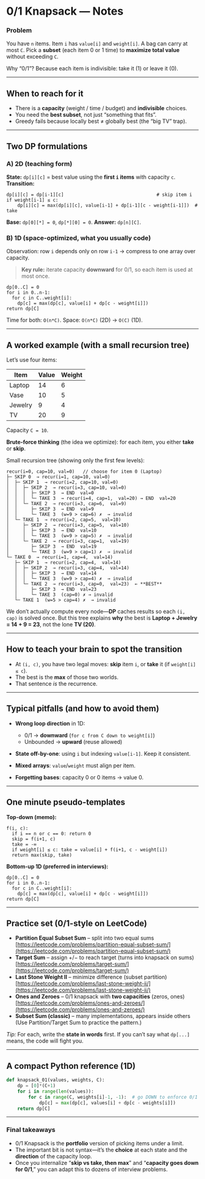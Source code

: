 
# 0/1 Knapsack — Notes 

### Problem

You have `n` items. Item `i` has `value[i]` and `weight[i]`. A bag can carry at most `C`.
Pick a **subset** (each item 0 or 1 time) to **maximize total value** without exceeding `C`.

Why “0/1”?
Because each item is indivisible: take it (1) or leave it (0).

---

## When to reach for it

* There is a **capacity** (weight / time / budget) and **indivisible** choices.
* You need the **best subset**, not just “something that fits”.
* Greedy fails because locally best ≠ globally best (the “big TV” trap).

---

## Two DP formulations

### A) 2D (teaching form)

**State:** `dp[i][c]` = best value using the **first `i` items** with capacity `c`.
**Transition:**

```
dp[i][c] = dp[i-1][c]                                  # skip item i
if weight[i-1] ≤ c:
    dp[i][c] = max(dp[i][c], value[i-1] + dp[i-1][c - weight[i-1]])  # take
```

**Base:** `dp[0][*] = 0`, `dp[*][0] = 0`.
**Answer:** `dp[n][C]`.

### B) 1D (space-optimized, what you usually code)

Observation: row `i` depends only on row `i-1` → compress to one array over capacity.

> **Key rule:** iterate capacity **downward** for 0/1, so each item is used at most once.

```
dp[0..C] = 0
for i in 0..n-1:
  for c in C..weight[i]:
    dp[c] = max(dp[c], value[i] + dp[c - weight[i]])
return dp[C]
```

Time for both: `O(n*C)`. Space: `O(n*C)` (2D) → `O(C)` (1D).

---

## A worked example (with a small recursion tree)

Let’s use four items:

| Item    | Value | Weight |
| ------- | ----- | ------ |
| Laptop  | 14    | 6      |
| Vase    | 10    | 5      |
| Jewelry | 9     | 4      |
| TV      | 20    | 9      |

Capacity `C = 10`.

**Brute-force thinking** (the idea we optimize): for each item, you either **take** or **skip**.

Small recursion tree (showing only the first few levels):

```
recur(i=0, cap=10, val=0)   // choose for item 0 (Laptop)
├─ SKIP 0  → recur(i=1, cap=10, val=0)
│  ├─ SKIP 1  → recur(i=2, cap=10, val=0)
│  │  ├─ SKIP 2  → recur(i=3, cap=10, val=0)
│  │  │  ├─ SKIP 3  → END  val=0
│  │  │  └─ TAKE 3  → recur(i=4, cap=1,  val=20) → END  val=20
│  │  └─ TAKE 2  → recur(i=3, cap=6,  val=9)
│  │     ├─ SKIP 3  → END  val=9
│  │     └─ TAKE 3  (w=9 > cap=6) ✗  → invalid
│  └─ TAKE 1  → recur(i=2, cap=5,  val=10)
│     ├─ SKIP 2  → recur(i=3, cap=5,  val=10)
│     │  ├─ SKIP 3  → END  val=10
│     │  └─ TAKE 3  (w=9 > cap=5) ✗  → invalid
│     └─ TAKE 2  → recur(i=3, cap=1,  val=19)
│        ├─ SKIP 3  → END  val=19
│        └─ TAKE 3  (w=9 > cap=1) ✗  → invalid
└─ TAKE 0  → recur(i=1, cap=4,  val=14)
   ├─ SKIP 1  → recur(i=2, cap=4,  val=14)
   │  ├─ SKIP 2  → recur(i=3, cap=4,  val=14)
   │  │  ├─ SKIP 3  → END  val=14
   │  │  └─ TAKE 3  (w=9 > cap=4) ✗  → invalid
   │  └─ TAKE 2  → recur(i=3, cap=0,  val=23)  ← **BEST**
   │     ├─ SKIP 3  → END  val=23
   │     └─ TAKE 3  (cap=0) ✗ → invalid
   └─ TAKE 1  (w=5 > cap=4) ✗  → invalid

```

We don’t actually compute every node—**DP** caches results so each `(i, cap)` is solved once.
But this tree explains **why** the best is **Laptop + Jewelry = 14 + 9 = 23**, not the lone **TV (20)**.

---

## How to teach your brain to spot the transition

* At `(i, c)`, you have two legal moves: **skip** item `i`, or **take** it (if `weight[i] ≤ c`).
* The best is the **max** of those two worlds.
* That sentence *is* the recurrence.

---

## Typical pitfalls (and how to avoid them)

* **Wrong loop direction** in 1D:

  * 0/1 → **downward** (`for c from C down to weight[i]`)
  * Unbounded → **upward** (reuse allowed)
* **State off-by-one**: using `i` but indexing `value[i-1]`. Keep it consistent.
* **Mixed arrays**: `value`/`weight` must align per item.
* **Forgetting bases**: capacity 0 or 0 items → value 0.

---

## One minute pseudo-templates

**Top-down (memo):**

```
f(i, c):
  if i == n or c == 0: return 0
  skip = f(i+1, c)
  take = -∞
  if weight[i] ≤ c: take = value[i] + f(i+1, c - weight[i])
  return max(skip, take)
```

**Bottom-up 1D (preferred in interviews):**

```
dp[0..C] = 0
for i in 0..n-1:
  for c in C..weight[i]:
    dp[c] = max(dp[c], value[i] + dp[c - weight[i]])
return dp[C]
```

---

## Practice set (0/1-style on LeetCode)

* **Partition Equal Subset Sum** – split into two equal sums
  [https://leetcode.com/problems/partition-equal-subset-sum/](https://leetcode.com/problems/partition-equal-subset-sum/)
* **Target Sum** – assign +/− to reach target (turns into knapsack on sums)
  [https://leetcode.com/problems/target-sum/](https://leetcode.com/problems/target-sum/)
* **Last Stone Weight II** – minimize difference (subset partition)
  [https://leetcode.com/problems/last-stone-weight-ii/](https://leetcode.com/problems/last-stone-weight-ii/)
* **Ones and Zeroes** – 0/1 knapsack with **two capacities** (zeros, ones)
  [https://leetcode.com/problems/ones-and-zeroes/](https://leetcode.com/problems/ones-and-zeroes/)
* **Subset Sum (classic)** – many implementations, appears inside others
  (Use Partition/Target Sum to practice the pattern.)

*Tip:* For each, write the **state in words** first. If you can’t say what `dp[...]` means, the code will fight you.

---

## A compact Python reference (1D)

```python
def knapsack_01(values, weights, C):
    dp = [0]*(C+1)
    for i in range(len(values)):
        for c in range(C, weights[i]-1, -1):  # go DOWN to enforce 0/1
            dp[c] = max(dp[c], values[i] + dp[c - weights[i]])
    return dp[C]
```

---

### Final takeaways

* 0/1 Knapsack is the **portfolio** version of picking items under a limit.
* The important bit is not syntax—it’s the **choice** at each state and the **direction** of the capacity loop.
* Once you internalize “**skip vs take, then max**” and “**capacity goes down for 0/1**,” you can adapt this to dozens of interview problems.

